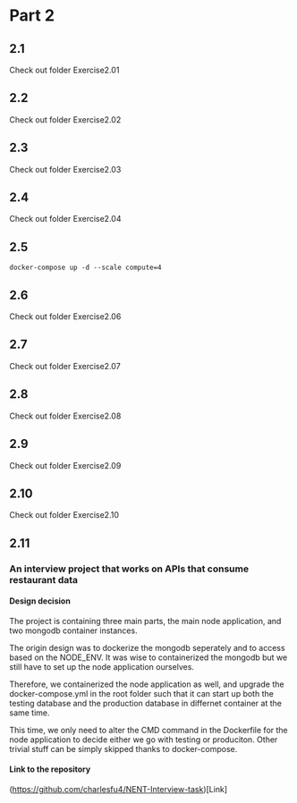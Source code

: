 # Part 2

## 2.1

Check out folder Exercise2.01

## 2.2

Check out folder Exercise2.02

## 2.3

Check out folder Exercise2.03

## 2.4

Check out folder Exercise2.04

## 2.5

```shell
docker-compose up -d --scale compute=4
```

## 2.6

Check out folder Exercise2.06

## 2.7

Check out folder Exercise2.07

## 2.8

Check out folder Exercise2.08

## 2.9

Check out folder Exercise2.09

## 2.10

Check out folder Exercise2.10

## 2.11

### An interview project that works on APIs that consume restaurant data

#### Design decision
The project is containing three main parts, the main node application, and two mongodb container instances.

The origin design was to dockerize the mongodb seperately and to access based on the NODE_ENV. It was wise to containerized the mongodb but we still have to set up the node application ourselves.

Therefore, we containerized the node application as well, and upgrade the docker-compose.yml in the root folder such that it can start up both the testing database and the production database in differnet container at the same time. 

This time, we only need to alter the CMD command in the Dockerfile for the node application to decide either we go with testing or produciton. Other trivial stuff can be simply skipped thanks to docker-compose.

#### Link to the repository
(https://github.com/charlesfu4/NENT-Interview-task)[Link]
